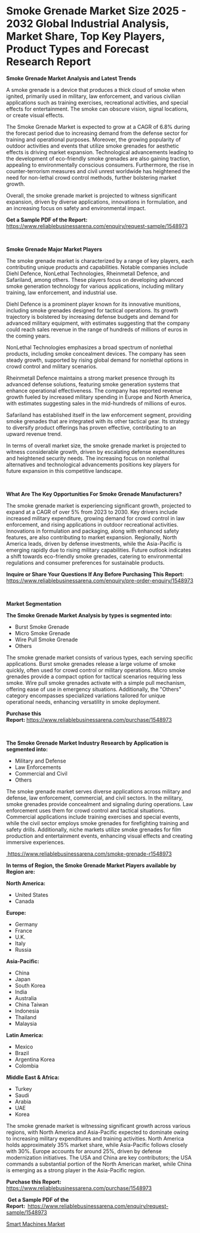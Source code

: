 <p><h1>Smoke Grenade Market Size 2025 - 2032 Global Industrial Analysis, Market Share, Top Key Players, Product Types and Forecast Research Report</h1></p><p><strong>Smoke Grenade Market Analysis and Latest Trends</strong></p>
<p><p>A smoke grenade is a device that produces a thick cloud of smoke when ignited, primarily used in military, law enforcement, and various civilian applications such as training exercises, recreational activities, and special effects for entertainment. The smoke can obscure vision, signal locations, or create visual effects.</p><p>The Smoke Grenade Market is expected to grow at a CAGR of 6.8% during the forecast period due to increasing demand from the defense sector for training and operational purposes. Moreover, the growing popularity of outdoor activities and events that utilize smoke grenades for aesthetic effects is driving market expansion. Technological advancements leading to the development of eco-friendly smoke grenades are also gaining traction, appealing to environmentally conscious consumers. Furthermore, the rise in counter-terrorism measures and civil unrest worldwide has heightened the need for non-lethal crowd control methods, further bolstering market growth. </p><p>Overall, the smoke grenade market is projected to witness significant expansion, driven by diverse applications, innovations in formulation, and an increasing focus on safety and environmental impact.</p></p>
<p><strong>Get a Sample PDF of the Report:&nbsp;</strong> <a href="https://www.reliablebusinessarena.com/enquiry/request-sample/1548973?utm_campaign=1871&utm_medium=2&utm_source=Github&utm_content=ia&utm_term=20022025&utm_id=smoke-grenade">https://www.reliablebusinessarena.com/enquiry/request-sample/1548973</a></p>
<p>&nbsp;</p>
<p><strong>Smoke Grenade Major Market Players</strong></p>
<p><p>The smoke grenade market is characterized by a range of key players, each contributing unique products and capabilities. Notable companies include Diehl Defence, NonLethal Technologies, Rheinmetall Defence, and Safariland, among others. These players focus on developing advanced smoke generation technology for various applications, including military training, law enforcement, and industrial use.</p><p>Diehl Defence is a prominent player known for its innovative munitions, including smoke grenades designed for tactical operations. Its growth trajectory is bolstered by increasing defense budgets and demand for advanced military equipment, with estimates suggesting that the company could reach sales revenue in the range of hundreds of millions of euros in the coming years.</p><p>NonLethal Technologies emphasizes a broad spectrum of nonlethal products, including smoke concealment devices. The company has seen steady growth, supported by rising global demand for nonlethal options in crowd control and military scenarios.</p><p>Rheinmetall Defence maintains a strong market presence through its advanced defense solutions, featuring smoke generation systems that enhance operational effectiveness. The company has reported revenue growth fueled by increased military spending in Europe and North America, with estimates suggesting sales in the mid-hundreds of millions of euros.</p><p>Safariland has established itself in the law enforcement segment, providing smoke grenades that are integrated with its other tactical gear. Its strategy to diversify product offerings has proven effective, contributing to an upward revenue trend.</p><p>In terms of overall market size, the smoke grenade market is projected to witness considerable growth, driven by escalating defense expenditures and heightened security needs. The increasing focus on nonlethal alternatives and technological advancements positions key players for future expansion in this competitive landscape.</p></p>
<p>&nbsp;</p>
<p><strong>What Are The Key Opportunities For Smoke Grenade Manufacturers?</strong></p>
<p><p>The smoke grenade market is experiencing significant growth, projected to expand at a CAGR of over 5% from 2023 to 2030. Key drivers include increased military expenditure, growing demand for crowd control in law enforcement, and rising applications in outdoor recreational activities. Innovations in formulation and packaging, along with enhanced safety features, are also contributing to market expansion. Regionally, North America leads, driven by defense investments, while the Asia-Pacific is emerging rapidly due to rising military capabilities. Future outlook indicates a shift towards eco-friendly smoke grenades, catering to environmental regulations and consumer preferences for sustainable products.</p></p>
<p><strong>Inquire or Share Your Questions If Any Before Purchasing This Report:</strong> <a href="https://www.reliablebusinessarena.com/enquiry/pre-order-enquiry/1548973?utm_campaign=1871&utm_medium=2&utm_source=Github&utm_content=ia&utm_term=20022025&utm_id=smoke-grenade">https://www.reliablebusinessarena.com/enquiry/pre-order-enquiry/1548973</a></p>
<p>&nbsp;</p>
<p><strong>Market Segmentation</strong></p>
<p><strong>The Smoke Grenade Market Analysis by types is segmented into:</strong></p>
<p><ul><li>Burst Smoke Grenade</li><li>Micro Smoke Grenade</li><li>Wire Pull Smoke Grenade</li><li>Others</li></ul></p>
<p><p>The smoke grenade market consists of various types, each serving specific applications. Burst smoke grenades release a large volume of smoke quickly, often used for crowd control or military operations. Micro smoke grenades provide a compact option for tactical scenarios requiring less smoke. Wire pull smoke grenades activate with a simple pull mechanism, offering ease of use in emergency situations. Additionally, the "Others" category encompasses specialized variations tailored for unique operational needs, enhancing versatility in smoke deployment.</p></p>
<p><strong>Purchase this Report:&nbsp;</strong><a href="https://www.reliablebusinessarena.com/purchase/1548973?utm_campaign=1871&utm_medium=2&utm_source=Github&utm_content=ia&utm_term=20022025&utm_id=smoke-grenade">https://www.reliablebusinessarena.com/purchase/1548973</a></p>
<p>&nbsp;</p>
<p><strong>The Smoke Grenade Market Industry Research by Application is segmented into:</strong></p>
<p><ul><li>Military and Defense</li><li>Law Enforcements</li><li>Commercial and Civil</li><li>Others</li></ul></p>
<p><p>The smoke grenade market serves diverse applications across military and defense, law enforcement, commercial, and civil sectors. In the military, smoke grenades provide concealment and signaling during operations. Law enforcement uses them for crowd control and tactical situations. Commercial applications include training exercises and special events, while the civil sector employs smoke grenades for firefighting training and safety drills. Additionally, niche markets utilize smoke grenades for film production and entertainment events, enhancing visual effects and creating immersive experiences.</p></p>
<p><a href="https://www.reliablebusinessarena.com/smoke-grenade-r1548973?utm_campaign=1871&utm_medium=2&utm_source=Github&utm_content=ia&utm_term=20022025&utm_id=smoke-grenade">&nbsp;https://www.reliablebusinessarena.com/smoke-grenade-r1548973</a></p>
<p><strong>In terms of Region, the Smoke Grenade Market Players available by Region are:</strong></p>
<p>
    <p> <strong> North America: </strong>
        <ul>
            <li>United States</li>
            <li>Canada</li>
        </ul>
        </p> 
    <p> <strong> Europe: </strong>
        <ul>
            <li>Germany</li>
            <li>France</li>
            <li>U.K.</li>
            <li>Italy</li>
            <li>Russia</li>
        </ul>
        </p> 
    <p> <strong> Asia-Pacific: </strong>
        <ul>
            <li>China</li>
            <li>Japan</li>
            <li>South Korea</li>
            <li>India</li>
            <li>Australia</li>
            <li>China Taiwan</li>
            <li>Indonesia</li>
            <li>Thailand</li>
            <li>Malaysia</li>
        </ul>
        </p> 
    <p> <strong> Latin America: </strong>
        <ul>
            <li>Mexico</li>
            <li>Brazil</li>
            <li>Argentina Korea</li>
            <li>Colombia</li>
        </ul>
        </p> 
    <p> <strong> Middle East & Africa: </strong>
        <ul>
            <li>Turkey</li>
            <li>Saudi</li>
            <li>Arabia</li>
            <li>UAE</li>
            <li>Korea</li>
        </ul>
    </p>
    </p>
<p><p>The smoke grenade market is witnessing significant growth across various regions, with North America and Asia-Pacific expected to dominate owing to increasing military expenditures and training activities. North America holds approximately 35% market share, while Asia-Pacific follows closely with 30%. Europe accounts for around 25%, driven by defense modernization initiatives. The USA and China are key contributors; the USA commands a substantial portion of the North American market, while China is emerging as a strong player in the Asia-Pacific region.</p></p>
<p><strong>Purchase this Report: </strong><a href="https://www.reliablebusinessarena.com/purchase/1548973?utm_campaign=1871&utm_medium=2&utm_source=Github&utm_content=ia&utm_term=20022025&utm_id=smoke-grenade">https://www.reliablebusinessarena.com/purchase/1548973</a></p>
<p>&nbsp;<strong>Get a Sample PDF of the Report:&nbsp;&nbsp;</strong><a href="https://www.reliablebusinessarena.com/enquiry/request-sample/1548973?utm_campaign=1871&utm_medium=2&utm_source=Github&utm_content=ia&utm_term=20022025&utm_id=smoke-grenade">https://www.reliablebusinessarena.com/enquiry/request-sample/1548973</a></p>
<p><strong></strong></p>
<p><p><a href="https://github.com/marloy8/Market-Research-Report-List-7/blob/main/smart-machines-market.md?utm_campaign=1871&utm_medium=2&utm_source=Github&utm_content=ia&utm_term=20022025&utm_id=smoke-grenade">Smart Machines Market</a></p></p>